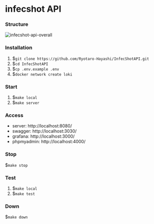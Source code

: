 # infecshot API

### Structure
![infecshot-api-overall](https://user-images.githubusercontent.com/53222150/120919636-9c823c00-c6f5-11eb-970b-e29538a826ba.png)


### Installation
1. $`git clone https://github.com/Ryotaro-Hayashi/InfecShotAPI.git`
2. $`cd InfecShotAPI`
3. $`cp .env.example .env`
4. $`docker network create loki`

### Start
1. $`make local`
2. $`make server`

### Access
* server: http://localhost:8080/
* swagger: http://localhost:3030/
* grafana: http://localhost:3000/
* phpmyadmin: http://localhost:4000/

### Stop
$`make stop`

### Test
1. $`make local`
2. $`make test`

### Down
$`make down`
